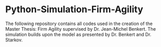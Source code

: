 # Python-Simulation-Firm-Agility

The following repository contains all codes used in the creation of the Master Thesis: Firm Agility supervised by Dr. Jean-Michel Benkert. The simulation builds upon the model as presented by Dr. Benkert and Dr. Starkov. 

